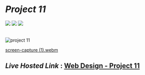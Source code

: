 # _Project 11_

<img src="https://img.shields.io/badge/Project%211-Website-brightgreen">&nbsp;<img src="https://img.shields.io/badge/Used-HTML5-orange">&nbsp;<img src="https://img.shields.io/badge/Used-CSS3-blue">
<br><br><br>
![project 11](https://user-images.githubusercontent.com/91872149/182898360-35543f79-982f-405d-a289-e507cf3ac652.png)


[screen-capture (1).webm](https://user-images.githubusercontent.com/91872149/189581756-2fb4ae90-8ce7-4f3e-8711-57769aa8a4f8.webm)



## _Live Hosted Link_ : [Web Design - Project 11](https://live-class-assignment-11.netlify.app/)
